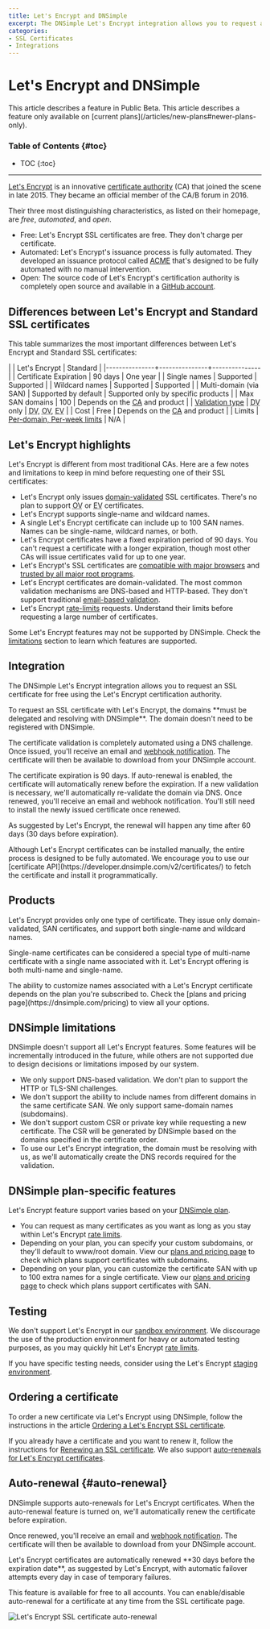 ```yaml
---
title: Let's Encrypt and DNSimple
excerpt: The DNSimple Let's Encrypt integration allows you to request an SSL certificate for free using the Let's Encrypt certification authority.
categories:
- SSL Certificates
- Integrations
---
```


# Let's Encrypt and DNSimple

<info>
This article describes a feature in Public Beta.
</info>

<info>
This article describes a feature only available on [current plans](/articles/new-plans#newer-plans-only).
</info>

### Table of Contents {#toc}

* TOC
{:toc}

---

[Let's Encrypt](https://letsencrypt.org/) is an innovative [certificate authority](/articles/what-is-certificate-authority) (CA) that joined the scene in late 2015. They became an official member of the CA/B forum in 2016.

Their three most distinguishing characteristics, as listed on their homepage, are _free_, _automated_, and _open_.

- Free: Let's Encrypt SSL certificates are free. They don't charge per certificate.
- Automated: Let's Encrypt's issuance process is fully automated. They developed an issuance protocol called [ACME](https://letsencrypt.org/docs/acme-protocol-updates/) that's designed to be fully automated with no manual intervention.
- Open: The source code of Let's Encrypt's certification authority is completely open source and available in a [GitHub account](https://github.com/letsencrypt). 

## Differences between Let's Encrypt and Standard SSL certificates

This table summarizes the most important differences between Let's Encrypt and Standard SSL certificates:

|               | Let's Encrypt | Standard      |
|---------------+---------------+---------------|
| Certificate Expiration | 90 days | One year |
| Single names | Supported | Supported |
| Wildcard names | Supported | Supported |
| Multi-domain (via SAN) | Supported by default | Supported only by specific products |
| Max SAN domains | 100 | Depends on the [CA](/articles/what-is-certificate-authority) and product |
| [Validation type](/articles/ssl-certificates-types/#ssl-certificates-by-validation-level) | <acronym title="Domain Validated">DV</acronym> only | <acronym title="Domain Validated">DV</acronym>, <acronym title="Organization Validated (not supported by DNSimple)">OV</acronym>, <acronym title="Extended Validation (not supported by DNSimple)">EV</acronym> |
| Cost | Free | Depends on the [CA](/articles/what-is-certificate-authority) and product |
| Limits | [Per-domain, Per-week limits](https://letsencrypt.org/docs/rate-limits/) | N/A |


## Let's Encrypt highlights

Let's Encrypt is different from most traditional CAs. Here are a few notes and limitations to keep in mind before requesting one of their SSL certificates:

- Let's Encrypt only issues [domain-validated](/articles/ssl-certificates-types/) SSL certificates. There's no plan to support <acronym title="Organization Validated">OV</acronym> or <acronym title="Extended Validation">EV</acronym> certificates.
- Let's Encrypt supports single-name and wildcard names.
- A single Let's Encrypt certificate can include up to 100 SAN names. Names can be single-name, wildcard names, or both.
- Let's Encrypt certificates have a fixed expiration period of 90 days. You can't request a certificate with a longer expiration, though most other CAs will issue certificates valid for up to one year.
- Let's Encrypt's SSL certificates are [compatible with major browsers](https://letsencrypt.org/docs/certificate-compatibility/) and [trusted by all major root programs](https://letsencrypt.org/2018/08/06/trusted-by-all-major-root-programs.html).
- Let's Encrypt certificates are domain-validated. The most common validation mechanisms are DNS-based and HTTP-based. They don't support traditional [email-based validation](/articles/ssl-certificates-email-validation).
- Let's Encrypt [rate-limits](https://letsencrypt.org/docs/rate-limits/) requests. Understand their limits before requesting a large number of certificates.

Some Let's Encrypt features may not be supported by DNSimple. Check the [limitations](/articles/letsencrypt/#limitations) section to learn which features are supported.

## Integration

The DNSimple Let's Encrypt integration allows you to request an SSL certificate for free using the Let's Encrypt certification authority.

<note>
To request an SSL certificate with Let's Encrypt, the domains **must be delegated and resolving with DNSimple**. The domain doesn't need to be registered with DNSimple.
</note>

The certificate validation is completely automated using a DNS challenge. Once issued, you'll receive an email and [webhook notification](https://developer.dnsimple.com/v2/webhooks/). The certificate will then be available to download from your DNSimple account.

The certificate expiration is 90 days. If auto-renewal is enabled, the certificate will automatically renew before the expiration. If a new validation is necessary, we'll automatically re-validate the domain via DNS. Once renewed, you'll receive an email and webhook notification. You'll still need to install the newly issued certificate once renewed.

As suggested by Let's Encrypt, the renewal will happen any time after 60 days (30 days before expiration).

<tip>
Although Let's Encrypt certificates can be installed manually, the entire process is designed to be fully automated. We encourage you to use our [certificate API](https://developer.dnsimple.com/v2/certificates/) to fetch the certificate and install it programmatically.
</tip>


## Products

Let's Encrypt provides only one type of certificate. They issue only domain-validated, SAN certificates, and support both single-name and wildcard names.

Single-name certificates can be considered a special type of multi-name certificate with a single name associated with it.  Let's Encrypt offering is both multi-name and single-name.

<info>
The ability to customize names associated with a Let's Encrypt certificate depends on the plan you're subscribed to. Check the [plans and pricing page](https://dnsimple.com/pricing) to view all your options.
</info>


## DNSimple limitations

DNSimple doesn't support all Let's Encrypt features. Some features will be incrementally introduced in the future, while others are not supported due to design decisions or limitations imposed by our system.

- We only support DNS-based validation. We don't plan to support the HTTP or TLS-SNI challenges.
- We don't support the ability to include names from different domains in the same certificate SAN. We only support same-domain names (subdomains).
- We don't support custom CSR or private key while requesting a new certificate. The CSR will be generated by DNSimple based on the domains specified in the certificate order.
- To use our Let's Encrypt integration, the domain must be resolving with us, as we'll automatically create the DNS records required for the validation.


## DNSimple plan-specific features

Let's Encrypt feature support varies based on your [DNSimple plan](https://dnsimple.com/pricing).

- You can request as many certificates as you want as long as you stay within Let's Encrypt [rate limits](https://letsencrypt.org/docs/rate-limits/).
- Depending on your plan, you can specify your custom subdomains, or they'll default to www/root domain. View our [plans and pricing page](https://dnsimple.com/pricing) to check which plans support certificates with subdomains.
- Depending on your plan, you can customize the certificate SAN with up to 100 extra names for a single certificate. View our [plans and pricing page](https://dnsimple.com/pricing) to check which plans support certificates with SAN.
 

## Testing

We don't support Let's Encrypt in our [sandbox environment](/articles/sandbox). We discourage the use of the production environment for heavy or automated testing purposes, as you may quickly hit Let's Encrypt [rate limits](https://letsencrypt.org/docs/rate-limits/).

If you have specific testing needs, consider using the Let's Encrypt [staging environment](https://letsencrypt.org/docs/staging-environment/).


## Ordering a certificate

To order a new certificate via Let's Encrypt using DNSimple, follow the instructions in the article [Ordering a Let's Encrypt SSL certificate](/articles/ordering-lets-encrypt-certificate).

If you already have a certificate and you want to renew it, follow the instructions for [Renewing an SSL certificate](/articles/renewing-ssl-certificate/). We also support [auto-renewals for Let's Encrypt certificates](#auto-renewal).


## Auto-renewal {#auto-renewal}

DNSimple supports auto-renewals for Let's Encrypt certificates. When the auto-renewal feature is turned on, we'll automatically renew the certificate before expiration.

Once renewed, you'll receive an email and [webhook notification](https://developer.dnsimple.com/v2/webhooks/). The certificate will then be available to download from your DNSimple account.

<info>
Let's Encrypt certificates are automatically renewed **30 days before the expiration date**, as suggested by Let's Encrypt, with automatic failover attempts every day in case of temporary failures.
</info>

This feature is available for free to all accounts. You can enable/disable auto-renewal for a certificate at any time from the SSL certificate page.

![Let's Encrypt SSL certificate auto-renewal](/files/certificate-letsencrypt-auto-renewal.png)

